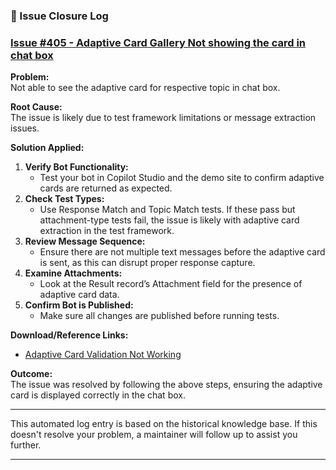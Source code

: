 ### 🤖 Issue Closure Log

### [Issue #405 - Adaptive Card Gallery Not showing the card in chat box](https://github.com/microsoft/Power-CAT-Copilot-Studio-Kit/issues/405)

**Problem:**  
Not able to see the adaptive card for respective topic in chat box.

**Root Cause:**  
The issue is likely due to test framework limitations or message extraction issues.

**Solution Applied:**  
1. **Verify Bot Functionality:**  
   - Test your bot in Copilot Studio and the demo site to confirm adaptive cards are returned as expected.
2. **Check Test Types:**  
   - Use Response Match and Topic Match tests. If these pass but attachment-type tests fail, the issue is likely with adaptive card extraction in the test framework.
3. **Review Message Sequence:**  
   - Ensure there are not multiple text messages before the adaptive card is sent, as this can disrupt proper response capture.
4. **Examine Attachments:**  
   - Look at the Result record’s Attachment field for the presence of adaptive card data.
5. **Confirm Bot is Published:**  
   - Make sure all changes are published before running tests.

**Download/Reference Links:**  
- [Adaptive Card Validation Not Working](https://github.com/microsoft/Power-CAT-Copilot-Studio-Kit/issues/405#issuecomment-3404639375)

**Outcome:**  
The issue was resolved by following the above steps, ensuring the adaptive card is displayed correctly in the chat box.

---

This automated log entry is based on the historical knowledge base. If this doesn't resolve your problem, a maintainer will follow up to assist you further.

---
